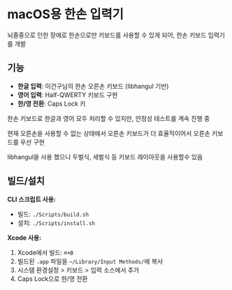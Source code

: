 # macOS용 한손 입력기

뇌졸중으로 인한 장애로 한손으로만 키보드를 사용할 수 있게 되어, 한손 키보드 입력기를 개발

## 기능

- **한글 입력**: 이건구님의 한손 오른손 키보드 (libhangul 기반) 
- **영어 입력**: Half-QWERTY 키보드 구현
- **한/영 전환**: Caps Lock 키

한손 키보드로 한글과 영어 모두 처리할 수 있지만, 안정성 테스트를 계속 진행 중

현재 오른손을 사용할 수 없는 상태에서 오른손 키보드가 더 효율적이어서 오른손 키보드를 우선 구현

libhangul을 사용 했으니 두벌식, 세벌식 등 키보드 레이아웃을 사용할수 있음


## 빌드/설치

**CLI 스크립트 사용:**
- 빌드: `./Scripts/build.sh`
- 설치: `./Scripts/install.sh`

**Xcode 사용:**
1. Xcode에서 빌드: `⌘+B`
2. 빌드된 `.app` 파일을 `~/Library/Input Methods/`에 복사
3. 시스템 환경설정 > 키보드 > 입력 소스에서 추가
4. Caps Lock으로 한/영 전환